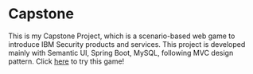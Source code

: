 # Capstone

This is my Capstone Project, which is a scenario-based web game to introduce IBM Security products and services. This project is developed mainly with Semantic UI, Spring Boot, MySQL, following MVC design pattern. Click [here](https://capstone-li.herokuapp.com/) to try this game!
